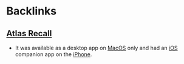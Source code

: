 
# Backlinks
## [Atlas Recall](<Atlas Recall.md>)
- It was available as a desktop app on [MacOS](<MacOS.md>) only and had an [iOS](<iOS.md>) companion app on the [iPhone](<iPhone.md>).

